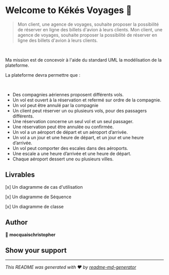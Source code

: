 # Welcome to Kékés Voyages 👋


> Mon client, une agence de voyages, souhaite proposer la possibilité de réserver en ligne des billets d'avion à leurs clients.
Mon client, une agence de voyages, souhaite proposer la possibilité de réserver en ligne des billets d'avion à leurs clients.

​

Ma mission est de concevoir à l'aide du standard UML la modélisation de la plateforme.

La plateforme devra permettre que :

​

- Des compagnies aériennes proposent différents vols.
- Un vol est ouvert à la réservation et refermé sur ordre de la compagnie.
- Un vol peut être annulé par la compagnie
- Un client peut réserver un ou plusieurs vols, pour des passagers différents.
- Une réservation concerne un seul vol et un seul passager.
- Une réservation peut être annulée ou confirmée.
- Un vol a un aéroport de départ et un aéroport d’arrivée.
- Un vol a un jour et une heure de départ, et un jour et une heure d’arrivée.
- Un vol peut comporter des escales dans des aéroports.
- Une escale a une heure d’arrivée et une heure de départ.
- Chaque aéroport dessert une ou plusieurs villes.


## Livrables

<p>[x] Un diagramme de cas d'utilisation</p>
<p>[x] Un diagramme de Séquence</p>
<p>[x] Un diagramme de classe</p>


## Author

👤 **mocquaischristopher**


## Show your support

***
_This README was generated with ❤️ by [readme-md-generator](https://github.com/kefranabg/readme-md-generator)_
